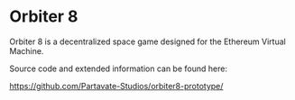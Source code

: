 # Orbiter 8

Orbiter 8 is a decentralized space game designed for the Ethereum Virtual Machine.

Source code and extended information can be found here:

https://github.com/Partavate-Studios/orbiter8-prototype/

